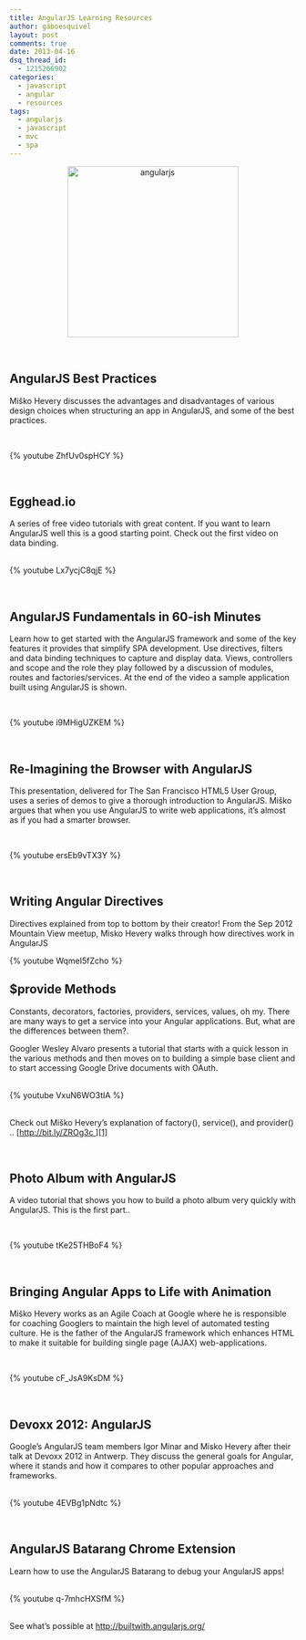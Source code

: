 ```yaml
---
title: AngularJS Learning Resources
author: gaboesquivel
layout: post
comments: true
date: 2013-04-16
dsq_thread_id:
  - 1215266902
categories:
  - javascript
  - angular
  - resources
tags:
  - angularjs
  - javascript
  - mvc
  - spa
---
```

<p style="text-align: center;">
  <img class="aligncenter size-medium wp-image-497" alt="angularjs" src="/images/2013/04/angularjs-300x300.jpg" width="300" height="300" />
</p>

&nbsp;

## AngularJS Best Practices

Miško Hevery discusses the advantages and disadvantages of various design choices when structuring an app in AngularJS, and some of the best practices.

&nbsp;

{% youtube ZhfUv0spHCY %}

&nbsp;

## Egghead.io

A series of free video tutorials with great content. If you want to learn AngularJS well this is a good starting point. Check out the first video on data binding.  
&nbsp;  
<!--more-->

  
{% youtube Lx7ycjC8qjE %}

&nbsp;

## AngularJS Fundamentals in 60-ish Minutes

Learn how to get started with the AngularJS framework and some of the key features it provides that simplify SPA development. Use directives, filters and data binding techniques to capture and display data. Views, controllers and scope and the role they play followed by a discussion of modules, routes and factories/services. At the end of the video a sample application built using AngularJS is shown.

&nbsp;

{% youtube i9MHigUZKEM %}

&nbsp;

## Re-Imagining the Browser with AngularJS

This presentation, delivered for The San Francisco HTML5 User Group, uses a series of demos to give a thorough introduction to AngularJS. Miško argues that when you use AngularJS to write web applications, it&#8217;s almost as if you had a smarter browser.

&nbsp;

{% youtube ersEb9vTX3Y %}

&nbsp;

## Writing Angular Directives

Directives explained from top to bottom by their creator! From the Sep 2012 Mountain View meetup, Misko Hevery walks through how directives work in AngularJS  


{% youtube WqmeI5fZcho %}
&nbsp;

## $provide Methods

Constants, decorators, factories, providers, services, values, oh my. There are many ways to get a service into your Angular applications. But, what are the differences between them?.

Googler Wesley Alvaro presents a tutorial that starts with a quick lesson in the various methods and then moves on to building a simple base client and to start accessing Google Drive documents with OAuth.  
&nbsp;  
  
{% youtube VxuN6WO3tIA %}

&nbsp;  
Check out Miško Hevery&#8217;s explanation of factory(), service(), and provider() .. [http://bit.ly/ZROg3c ][1]

&nbsp;

## Photo Album with AngularJS

A video tutorial that shows you how to build a photo album very quickly with AngularJS. This is the first part..

&nbsp;

{% youtube tKe25THBoF4 %}

&nbsp;

## Bringing Angular Apps to Life with Animation

Miško Hevery works as an Agile Coach at Google where he is responsible for coaching Googlers to maintain the high level of automated testing culture. He is the father of the AngularJS framework which enhances HTML to make it suitable for building single page (AJAX) web-applications.

&nbsp;

{% youtube cF_JsA9KsDM %}

&nbsp;

## Devoxx 2012: AngularJS

Google&#8217;s AngularJS team members Igor Minar and Misko Hevery after their talk at Devoxx 2012 in Antwerp. They discuss the general goals for Angular, where﻿ it stands and how it compares to other popular approaches and frameworks.  
&nbsp;  

{% youtube 4EVBg1pNdtc %}

&nbsp;

## AngularJS Batarang Chrome Extension

Learn how to use the AngularJS Batarang to debug your AngularJS apps!  
&nbsp;  

{% youtube q-7mhcHXSfM %}

&nbsp;&nbsp;  
See what&#8217;s possible at <a title="Built With AngularJS" href="http://builtwith.angularjs.org/" target="_blank">http://builtwith.angularjs.org/</a>

 [1]: http://bit.ly/ZROg3c
